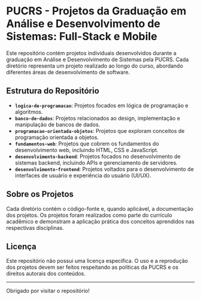 # PUCRS - Projetos da Graduação em Análise e Desenvolvimento de Sistemas: Full-Stack e Mobile

Este repositório contém projetos individuais desenvolvidos durante a graduação em Análise e Desenvolvimento de Sistemas pela PUCRS. Cada diretório representa um projeto realizado ao longo do curso, abordando diferentes áreas de desenvolvimento de software.

## Estrutura do Repositório

- **`logica-de-programacao`**: Projetos focados em lógica de programação e algoritmos.
- **`banco-de-dados`**: Projetos relacionados ao design, implementação e manipulação de bancos de dados.
- **`programacao-orientada-objetos`**: Projetos que exploram conceitos de programação orientada a objetos.
- **`fundamentos-web`**: Projetos que cobrem os fundamentos do desenvolvimento web, incluindo HTML, CSS e JavaScript.
- **`desenvolvimento-backend`**: Projetos focados no desenvolvimento de sistemas backend, incluindo APIs e gerenciamento de servidores.
- **`desenvolvimento-frontend`**: Projetos voltados para o desenvolvimento de interfaces de usuário e experiência do usuário (UI/UX).

## Sobre os Projetos

Cada diretório contém o código-fonte e, quando aplicável, a documentação dos projetos. Os projetos foram realizados como parte do currículo acadêmico e demonstram a aplicação prática dos conceitos aprendidos nas respectivas disciplinas.

## Licença

Este repositório não possui uma licença específica. O uso e a reprodução dos projetos devem ser feitos respeitando as políticas da PUCRS e os direitos autorais dos conteúdos.

---

Obrigado por visitar o repositório!
